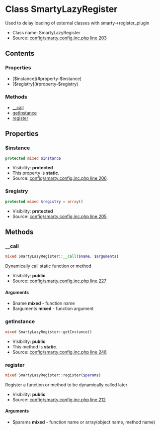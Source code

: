 Class SmartyLazyRegister
=====================

Used to delay loading of external classes with smarty-&gt;register_plugin



* Class name: SmartyLazyRegister
* Source: [config/smarty.config.inc.php line 203](https://github.com/PrestaShop/PrestaShop/blob/1.5.5.0/config/smarty.config.inc.php#L203)


Contents
--------


### Properties

* [$instance](#property-$instance)
* [$registry](#property-$registry)

### Methods

* [__call](#method-__call)
* [getInstance](#method-getInstance)
* [register](#method-register)




Properties
----------


### <a name="property-$instance"></a>$instance

```php
protected mixed $instance
```





* Visibility: **protected**
* This property is **static**.
* Source: [config/smarty.config.inc.php line 206](https://github.com/PrestaShop/PrestaShop/blob/1.5.5.0/config/smarty.config.inc.php#L206).


### <a name="property-$registry"></a>$registry

```php
protected mixed $registry = array()
```





* Visibility: **protected**
* Source: [config/smarty.config.inc.php line 205](https://github.com/PrestaShop/PrestaShop/blob/1.5.5.0/config/smarty.config.inc.php#L205).


Methods
-------


### <a name="method-__call"></a>__call

```php
mixed SmartyLazyRegister::__call($name, $arguments)
```

Dynamically call static function or method



* Visibility: **public**
* Source: [config/smarty.config.inc.php line 227](https://github.com/PrestaShop/PrestaShop/blob/1.5.5.0/config/smarty.config.inc.php#L227)


#### Arguments
* $name **mixed** - function name
* $arguments **mixed** - function argument



### <a name="method-getInstance"></a>getInstance

```php
mixed SmartyLazyRegister::getInstance()
```





* Visibility: **public**
* This method is **static**.
* Source: [config/smarty.config.inc.php line 248](https://github.com/PrestaShop/PrestaShop/blob/1.5.5.0/config/smarty.config.inc.php#L248)




### <a name="method-register"></a>register

```php
mixed SmartyLazyRegister::register($params)
```

Register a function or method to be dynamically called later



* Visibility: **public**
* Source: [config/smarty.config.inc.php line 212](https://github.com/PrestaShop/PrestaShop/blob/1.5.5.0/config/smarty.config.inc.php#L212)


#### Arguments
* $params **mixed** - function name or array(object name, method name)


